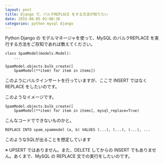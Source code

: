 ```yaml
---
layout: post
title: Django で、バルクREPLACE をする方法が知りたい
date: 2015-06-05 02:08:36
categories: python mysql django
---
```

<p>Python Django の モデルマネージャを使って、MySQL のバルクREPLACE を実行する方法をご存知であれば教えてください。</p>

<pre><code>class SpamModel(models.Model):
    ...

SpamModel.objects.bulk_create([
    SpamModel(**item) for item in items])
</code></pre>

<p>このようにバルクインサートを行っていますが、ここで INSERT ではなく REPLACE をしたいのです。</p>

<p>このようなイメージです。</p>

<pre><code>SpamModel.objects.bulk_create([
    SpamModel(**item) for item in items], mysql_replace=True)
</code></pre>

<p>こんなコードでできないものかと。</p>

<pre><code>REPLACE INTO spam_spammodel (a, b) VALUES (...), (...), (...), ...
</code></pre>

<p>このようなSQLが出ることを想定しています</p>

<p>※ UPSERT ではありません。また、DELETE してからの INSERT でもありません。あくまで、MySQL の REPLACE 文での実行をしたいのです。</p>
